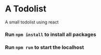 # A Todolist

A small todolist using react



### Run `npm install` to install all packages

### Run `npm run` to start the localhost


